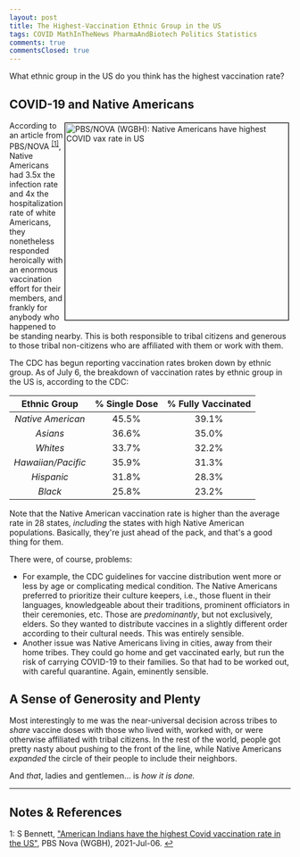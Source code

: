 ```yaml
---
layout: post
title: The Highest-Vaccination Ethnic Group in the US
tags: COVID MathInTheNews PharmaAndBiotech Politics Statistics
comments: true
commentsClosed: true
---
```


What ethnic group in the US do you think has the highest vaccination rate?  


## COVID-19 and Native Americans  

<img src="{{ site.baseurl }}/images/2021-07-16-highest-vax-group-in-us-native-americans.jpg" width="400" height="353" alt="PBS/NOVA (WGBH): Native Americans have highest COVID vax rate in US" title="PBS/NOVA (WGBH): Native Americans have highest COVID vax rate in US" style="float: right; margin: 3px 3px 3px 3px; border: 1px solid #000000;"/>

According to an article from PBS/NOVA <sup id="fn1a">[[1]](#fn1)</sup>, Native Americans
had 3.5x the infection rate and 4x the hospitalization rate of white Americans, they
nonetheless responded heroically with an enormous vaccination effort for their members,
and frankly for anybody who happened to be standing nearby.  This is both responsible to
tribal citizens and generous to those tribal non-citizens who are affiliated with them or
work with them.  

The CDC has begun reporting vaccination rates broken down by ethnic group.  As of July 6,
the breakdown of vaccination rates by ethnic group in the US is, according to the CDC:  

|  __Ethnic Group__ | __% Single Dose__ | __% Fully Vaccinated__ |
|:--------------------:|:--------------------:|:-------------------------:|
|  _Native American_   |  45.5%            |  39.1%                |
|  _Asians_          |  36.6%            |  35.0%                 |
|  _Whites_          |  33.7%            |  32.2%                 |
|  _Hawaiian/Pacific_ |  35.9%             |  31.3%                |
|  _Hispanic_        |  31.8%             |  28.3%                |
|  _Black_           |  25.8%            |  23.2%                 |

Note that the Native American vaccination rate is higher than the average rate in 28
states, _including_ the states with high Native American populations.  Basically, they're
just ahead of the pack, and that's a good thing for them.  

There were, of course, problems:  
- For example, the CDC guidelines for vaccine distribution went more or less by age or
  complicating medical condition.  The Native Americans preferred to prioritize their
  culture keepers, i.e., those fluent in their languages, knowledgeable about their
  traditions, prominent officiators in their ceremonies, etc.  Those are _predominantly_,
  but not exclusively, elders.  So they wanted to distribute vaccines in a slightly
  different order according to their cultural needs.  This was entirely sensible.  
- Another issue was Native Americans living in cities, away from their home tribes.  They
  could go home and get vaccinated early, but run the risk of carrying COVID-19 to their
  families.  So that had to be worked out, with careful quarantine.  Again, eminently
  sensible.  


## A Sense of Generosity and Plenty   

Most interestingly to me was the near-universal decision across tribes to _share_ vaccine
doses with those who lived with, worked with, or were otherwise affiliated with tribal
citizens.  In the rest of the world, people got pretty nasty about pushing to the front of
the line, while Native Americans _expanded_ the circle of their people to include their
neighbors.  

And _that_, ladies and gentlemen&hellip; is _how it is done._  

---

## Notes &amp; References  

<!--
<sup id="fn1a">[[1]](#fn1)</sup>
<a id="fn1">1</a>: [↩](#fn1a)  
-->

<a id="fn1">1</a>: S Bennett, ["American Indians have the highest Covid vaccination rate in the US"](https://www.pbs.org/wgbh/nova/article/native-americans-highest-covid-vaccination-rate-us/), PBS Nova (WGBH), 2021-Jul-06. [↩](#fn1a)  
